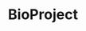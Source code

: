 ---
layout: top
service_name: BioProject
title: BioProject
description: "BioProject は研究プロジェクトとプロジェクトに由来するデータをまとめるためのデータベースです。 INSDC が運営するデータベースに登録されたデータが BioProject ID を引用することで，データがプロジェクト単位でグループ化されます。 BioProject はゲノム配列決定プロジェクトを管理していた NCBI Genome Project を拡張し，再設計したものです。DDBJ BioProject は登録されたプロジェクトに対してプレフィックス 'PRJD' のアクセッション番号を発行しています。公開されたプロジェクトデータは EBI/NCBI と共有されます。"

category: bioproject
current_tab: home
tab_menu:
  - id: home
    title: Home
    url: /bioproject/index.html
  - id: handbook
    title: Handbook
    url: /bioproject/submission.html
  - id: faq
    title: FAQ
    url: /faq/ja/index.html?keyword%5B%5D=bioproject
  - id: search
    title: Search
    url: http://ddbj.nig.ac.jp/BPSearch/
  - id: downloads
    title: Downloads
    url: ftp://ftp.ddbj.nig.ac.jp/ddbj_database/bioproject
    children:
      - title: XML Schema
        url: https://github.com/ddbj/pub/tree/master/docs/bioproject/xsd
  - id: about bioProject
    title: About BioProject
    url: /bioproject/about-bioproject.html
panels:
- title: ハンドブック
  url: /bioproject/submission.html
  icon: ../assets/images/icon-search_analysis.png
- title: ログイン / 登録
  url: https://ddbj.nig.ac.jp/D-way/
  icon: ../assets/images/icon-search_analysis.png
lang: ja
---